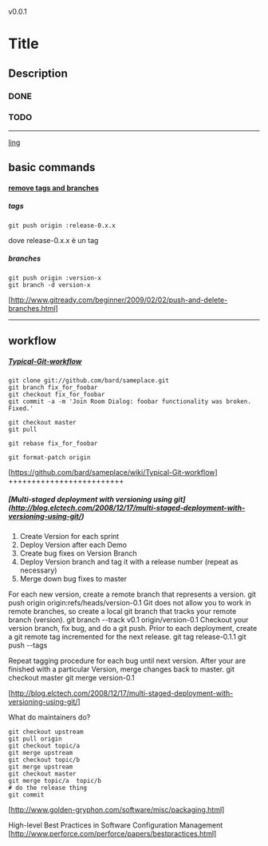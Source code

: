 v0.0.1

# Title
 
## Description

### DONE 

### TODO


---

[ling](http://www.google.com)

## basic commands

#### [remove tags and branches](http://www.gitready.com/beginner/2009/02/02/push-and-delete-branches.html)

##### tags
    git push origin :release-0.x.x

dove release-0.x.x è un tag

#####  branches

    git push origin :version-x
    git branch -d version-x

[http://www.gitready.com/beginner/2009/02/02/push-and-delete-branches.html]

--------

## workflow

##### [Typical-Git-workflow](https://github.com/bard/sameplace/wiki/Typical-Git-workflow)

	git clone git://github.com/bard/sameplace.git
	git branch fix_for_foobar
	git checkout fix_for_foobar
	git commit -a -m 'Join Room Dialog: foobar functionality was broken.  Fixed.'

	git checkout master
	git pull

	git rebase fix_for_foobar

	git format-patch origin


[https://github.com/bard/sameplace/wiki/Typical-Git-workflow]
+++++++++++++++++++++++++
##### [Multi-staged deployment with versioning using git] (http://blog.elctech.com/2008/12/17/multi-staged-deployment-with-versioning-using-git/)

   1. Create Version for each sprint
   2. Deploy Version after each Demo
   3. Create bug fixes on Version Branch
   4. Deploy Version branch and tag it with a release number (repeat as necessary)
   5. Merge down bug fixes to master


For each new version, create a remote branch that represents a version.
	git push origin origin:refs/heads/version-0.1
Git does not allow you to work in remote branches, so create a local git branch that tracks your remote branch (version).
	git branch --track v0.1 origin/version-0.1
Checkout your version branch, fix bug, and do a git push. 
Prior to each deployment, create a git remote tag incremented for the next release.
	git tag release-0.1.1
	git push --tags

Repeat tagging procedure for each bug until next version.
After your are finished with a particular Version, merge changes back to master.
	git checkout master
	git merge version-0.1
	
[http://blog.elctech.com/2008/12/17/multi-staged-deployment-with-versioning-using-git/]

What do maintainers do?

	git checkout upstream
	git pull origin
	git checkout topic/a
	git merge upstream
	git checkout topic/b
	git merge upstream
	git checkout master
	git merge topic/a  topic/b
	# do the release thing
	git commit

[http://www.golden-gryphon.com/software/misc/packaging.html]

High-level Best Practices in Software Configuration Management
[http://www.perforce.com/perforce/papers/bestpractices.html]
